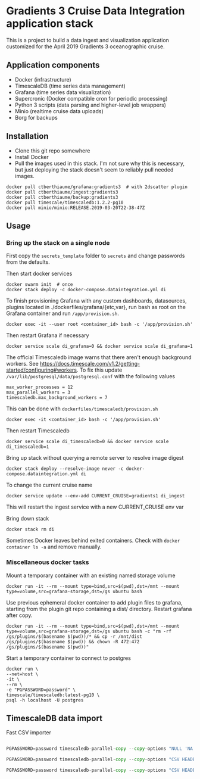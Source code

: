 # Gradients 3 Cruise Data Integration application stack

This is a project to build a data ingest and visualization application
customized for the April 2019 Gradients 3 oceanographic cruise.

## Application components

* Docker (infrastructure)
* TimescaleDB (time series data management)
* Grafana (time series data visualization)
* Supercronic (Docker compatible cron for periodic processing)
* Python 3 scripts (data parsing and higher-level job wrappers)
* Minio (realtime cruise data uploads)
* Borg for backups

## Installation

* Clone this git repo somewhere
* Install Docker
* Pull the images used in this stack. I'm not sure why this is necessary, but just deploying the stack doesn't seem to reliably pull needed images.

```
docker pull ctberthiaume/grafana:gradients3  # with 2dscatter plugin
docker pull ctberthiaume/ingest:gradients3
docker pull ctberthiaume/backup:gradients3
docker pull timescale/timescaledb:1.2.2-pg10
docker pull minio/minio:RELEASE.2019-03-20T22-38-47Z
```

## Usage

### Bring up the stack on a single node

First copy the `secrets_template` folder to `secrets` and change
passwords from the defaults.

Then start docker services

```
docker swarm init  # once
docker stack deploy -c docker-compose.dataintegration.yml di
```

To finish provisioning Grafana with any custom dashboards, datasources, plugins
located in ./dockerfiles/grafana/{etc,var}, run bash as root on the Grafana container
and run `/app/provision.sh`.

```docker exec -it --user root <container_id> bash -c '/app/provision.sh'```

Then restart Grafana if necessary

```docker service scale di_grafana=0 && docker service scale di_grafana=1```

The official Timescaledb image warns that there aren't enough background workers.
See https://docs.timescale.com/v1.2/getting-started/configuring#workers.
To fix this update `/var/lib/postgresql/data/postgresql.conf` with the following values

```
max_worker_processes = 12
max_parallel_workers = 3
timescaledb.max_background_workers = 7
```

This can be done with `dockerfiles/timescaledb/provision.sh`

```
docker exec -it <container_id> bash -c '/app/provision.sh'
```

Then restart Timescaledb

```docker service scale di_timescaledb=0 && docker service scale di_timescaledb=1```

Bring up stack without querying a remote server to resolve image digest

```docker stack deploy --resolve-image never -c docker-compose.dataintegration.yml di```

To change the current cruise name

```docker service update --env-add CURRENT_CRUISE=gradients1 di_ingest```

This will restart the ingest service with a new CURRENT_CRUISE env var

Bring down stack

```docker stack rm di```

Sometimes Docker leaves behind exited containers. Check with `docker container ls -a` and remove manually.

### Miscellaneous docker tasks

Mount a temporary container with an existing named storage volume

```docker run -it --rm --mount type=bind,src=$(pwd),dst=/mnt --mount type=volume,src=grafana-storage,dst=/gs ubuntu bash```

Use previous ephemeral docker container to add plugin files to grafana, starting from the plugin git repo containing a dist/ directory. Restart grafana after copy.

```docker run -it --rm --mount type=bind,src=$(pwd),dst=/mnt --mount type=volume,src=grafana-storage,dst=/gs ubuntu bash -c "rm -rf /gs/plugins/$(basename $(pwd))/* && cp -r /mnt/dist /gs/plugins/$(basename $(pwd)) && chown -R 472:472 /gs/plugins/$(basename $(pwd))"```

Start a temporary container to connect to postgres

```
docker run \
--net=host \
-it \
--rm \
-e "PGPASSWORD=password" \
timescale/timescaledb:latest-pg10 \
psql -h localhost -U postgres
```

## TimescaleDB data import

Fast CSV importer

```go get github.com/timescale/timescaledb-parallel-copy/cmd/timescaledb-parallel-copy

PGPASSWORD=password timescaledb-parallel-copy --copy-options "NULL 'NA' CSV HEADER" -db-name gradients2 -table seaflow -file instrument-files/seaflow_MGL1704/prelim-stat.csv --truncate

PGPASSWORD=password timescaledb-parallel-copy --copy-options "CSV HEADER" -db-name gradients2 -table nav -file instrument-files/nav.csv --truncate

PGPASSWORD=password timescaledb-parallel-copy --copy-options "CSV HEADER" -db-name gradients2 -table par -file instrument-files/par.csv --truncate
```

